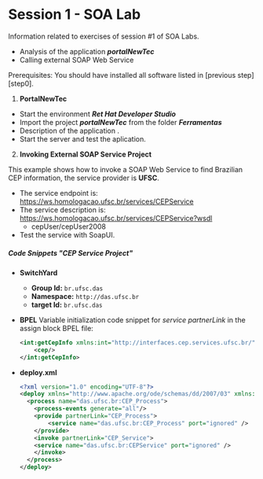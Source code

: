# Session 1 - SOA Lab

Information related to exercises of session #1 of SOA Labs.

- Analysis of the application _**portalNewTec**_
- Calling external SOAP Web Service

Prerequisites:
    You should have installed all software listed in [previous step][step0].

1. **PortalNewTec**
- Start the environment _**Ret Hat Developer Studio**_
- Import the project _**portalNewTec**_ from the folder _**Ferramentas**_
- Description of the application .
- Start the server and test the aplication.
    
2. **Invoking External SOAP Service Project**

This example shows how to invoke a SOAP Web Service to find Brazilian CEP information, the service provider is **UFSC**.

- The service endpoint is:
https://ws.homologacao.ufsc.br/services/CEPService
- The service description is:
https://ws.homologacao.ufsc.br/services/CEPService?wsdl
    - cepUser/cepUser2008
- Test the service with SoapUI.

##### Code Snippets "CEP Service Project"
- **SwitchYard**
    - **Group Id:** `br.ufsc.das`
    - **Namespace:** `http://das.ufsc.br`
    - **target Id:** `br.ufsc.das`
    
- **BPEL**
    Variable initialization code snippet for _service partnerLink_ in the assign block BPEL file:
    ```xml
    <int:getCepInfo xmlns:int="http://interfaces.cep.services.ufsc.br/">
    	<cep/>
    </int:getCepInfo>
    ```
- **deploy.xml**
    ```xml
    <?xml version="1.0" encoding="UTF-8"?>
    <deploy xmlns="http://www.apache.org/ode/schemas/dd/2007/03" xmlns:das.ufsc.br="http://das.ufsc.br">
      <process name="das.ufsc.br:CEP_Process">
        <process-events generate="all"/>
        <provide partnerLink="CEP_Process">
    		<service name="das.ufsc.br:CEP_Process" port="ignored" />    
        </provide>
        <invoke partnerLink="CEP_Service">
        <service name="das.ufsc.br:CEPService" port="ignored" />
        </invoke>
      </process>
    </deploy>
    ```

